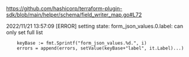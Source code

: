 https://github.com/hashicorp/terraform-plugin-sdk/blob/main/helper/schema/field_writer_map.go#L72

2022/11/21 13:57:09 [ERROR] setting state: form_json_values.0.label: can only set full list

		keyBase := fmt.Sprintf("form_json_values.%d.", i)
		errors = append(errors, setValue(keyBase+"label", it.Label)...)
